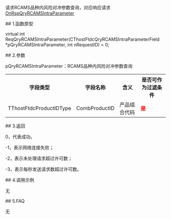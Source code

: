 <p>请求RCAMS品种内风险对冲参数查询，对应响应请求<a href="../../CTHOSTFTDCTRADERAPI/ONRSPQRYRCAMSINTRAPARAMETER/">OnRspQryRCAMSIntraParameter</a></p>
<span class="anchor" id="923dcd22-a7a4-40b2-9395-2079d2debfbf"></span>
## 1.函数原型
<p>virtual int ReqQryRCAMSIntraParameter(CThostFtdcQryRCAMSIntraParameterField *pQryRCAMSIntraParameter, int nRequestID) = 0;</p>
<span class="anchor" id="92f9516a-2031-4dda-b60d-138330284e75"></span>
## 2.参数
<p>pQryRCAMSIntraParameter：RCAMS品种内风险对冲参数查询</p>
<table><tr><th style="TEXT-ALIGN: center;">字段类型</th><th style="TEXT-ALIGN: center;">字段名称</th><th style="TEXT-ALIGN: center;">含义</th><th style="TEXT-ALIGN: center;">是否可作为过滤条件</th></tr><tr><td style="TEXT-ALIGN: left;">TThostFtdcProductIDType</td>
<td style="TEXT-ALIGN: left;">CombProductID</td>
<td style="TEXT-ALIGN: left;">产品组合代码</td>
<td style="TEXT-ALIGN: left;"><strong><font color="#FF0000">是</font></strong></td>
</tr>
</table>
<span class="anchor" id="e003a9b7-eeb3-4277-af98-0f7e18e32580"></span>
## 3.返回
<p>0，代表成功。</p>
<p>-1，表示网络连接失败；</p>
<p>-2，表示未处理请求超过许可数；</p>
<p>-3，表示每秒发送请求数超过许可数。</p>
<span class="anchor" id="343f4b67-d60f-4a76-9736-7a1de1396e64"></span>
## 4.调用示例
<p>无</p>
<span class="anchor" id="f00c0338-1226-4289-9383-d8dbe78ea56e"></span>
## 5.FAQ
<p>无</p>
